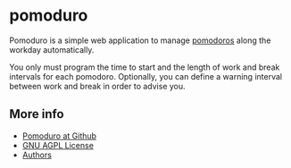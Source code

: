 # pomoduro

Pomoduro is a simple web application to manage [pomodoros][POM01] along the
workday automatically. 

You only must program the time to start and the length of work and break
intervals for each pomodoro. Optionally, you can define a warning interval
between work and break in order to advise you.

## More info

- [Pomoduro at Github][GIT01]
- [GNU AGPL License][LIC01]
- [Authors][AUT01] 


[AUT01]: https://github.com/rafacouto/pomoduro/blob/master/AUTHORS.md
[GIT01]: https://github.com/rafacouto/pomoduro
[LIC01]: https://github.com/rafacouto/pomoduro/blob/master/LICENSE.md
[POM01]: https://en.wikipedia.org/wiki/Pomodoro_Technique

